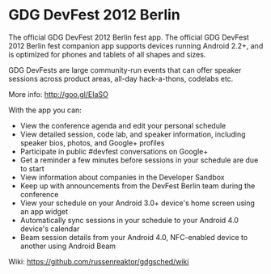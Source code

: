 GDG DevFest 2012 Berlin
========
The official GDG DevFest 2012 Berlin fest app.
The official GDG DevFest 2012 Berlin fest companion app supports devices running Android 2.2+, and is optimized for phones and tablets of all shapes and sizes.

GDG DevFests are large community-run events that can offer speaker sessions across product areas, all-day hack-a-thons, codelabs etc.

More info: http://goo.gl/EIaSO

With the app you can:
* View the conference agenda and edit your personal schedule
* View detailed session, code lab, and speaker information, including speaker bios, photos, and Google+ profiles
* Participate in public #devfest conversations on Google+
* Get a reminder a few minutes before sessions in your schedule are due to start
* View information about companies in the Developer Sandbox
* Keep up with announcements from the DevFest Berlin team during the conference
* View your schedule on your Android 3.0+ device's home screen using an app widget
* Automatically sync sessions in your schedule to your Android 4.0 device's calendar
* Beam session details from your Android 4.0, NFC-enabled device to another using Android Beam


Wiki: https://github.com/russenreaktor/gdgsched/wiki

